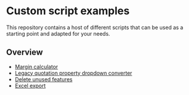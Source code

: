 # Custom script examples
This repository contains a host of different scripts that can be used as
a starting point and adapted for your needs.

## Overview

- [Margin calculator](/tree/main/margin-calculator)
- [Legacy quotation property dropdown converter](/tree/main/legacy-dropdown-convert)
- [Delete unused features](/tree/main/delete-unused-features)
- [Excel export](/tree/main/excel-export)

